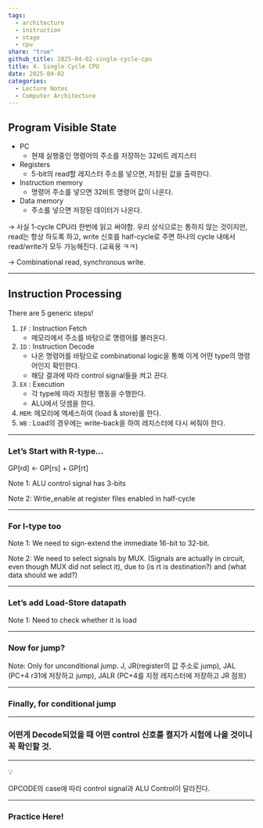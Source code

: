 ```yaml
---  
tags:  
  - architecture  
  - instruction  
  - stage  
  - cpu  
share: "true"  
github_title: 2025-04-02-single-cycle-cpu  
title: 4. Single Cycle CPU  
date: 2025-04-02  
categories:  
  - Lecture Notes  
  - Computer Architecture  
---  
```

## Program Visible State  
  
- PC  
    - 현재 실행중인 명령어의 주소를 저장하는 32비트 레지스터  
- Registers  
    - 5-bit의 read할 레지스터 주소를 넣으면, 저장된 값을 출력한다.  
- Instruction memory  
    - 명령어 주소를 넣으면 32비트 명령어 값이 나온다.  
- Data memory  
    - 주소를 넣으면 저장된 데이터가 나온다.  
  
→ 사실 1-cycle CPU라 한번에 읽고 써야함. 우리 상식으로는 통하지 않는 것이지만, read는 항상 하도록 하고, write 신호를 half-cycle로 주면 하나의 cycle 내에서 read/write가 모두 가능해진다. (교육용 ㅋㅋ)  
  
→ Combinational read, synchronous write.  
  
---  
  
## Instruction Processing  
  
There are 5 generic steps!  
  
1. `IF` : Instruction Fetch  
    - 메모리에서 주소를 바탕으로 명령어를 불러온다.  
2. `ID` : Instruction Decode  
    - 나온 명령어를 바탕으로 combinational logic을 통해 이게 어떤 type의 명령어인지 확인한다.  
    - 해당 결과에 따라 control signal들을 켜고 끈다.  
3. `EX` : Execution  
    - 각 type에 따라 지정된 행동을 수행한다.  
    - ALU에서 덧셈을 한다.  
4. `MEM`: 메모리에 엑세스하여 (load & store)를 한다.  
5. `WB` : Load의 경우에는 write-back을 하여 레지스터에 다시 써줘야 한다.  
  
---  
  
### Let’s Start with R-type…  
  
GP[rd] ← GP[rs] + GP[rt]  
  
Note 1: ALU control signal has 3-bits  
  
Note 2: Wrtie_enable at register files enabled in half-cycle  
  
---  
  
### For I-type too  
  
Note 1: We need to sign-extend the immediate 16-bit to 32-bit.  
  
Note 2: We need to select signals by MUX. (Signals are actually in circuit, even though MUX did not select it), due to (is rt is destination?) and (what data should we add?)  
  
---  
  
### Let’s add Load-Store datapath  
  
Note 1: Need to check whether it is load  
  
---  
  
### Now for jump?  
  
Note: Only for unconditional jump. J, JR(register의 값 주소로 jump), JAL (PC+4 r31에 저장하고 jump), JALR (PC+4를 지정 레지스터에 저장하고 JR 점프)  
  
---  
  
### Finally, for conditional jump  
  
---  
  
### 어떤게 Decode되었을 때 어떤 control 신호를 켤지가 시험에 나올 것이니 꼭 확인할 것.  
  
---  
  
<aside> 💡  
  
OPCODE의 case에 따라 control signal과 ALU Control이 달라진다.  
  
</aside>  
  
---  
  
### Practice Here!  
